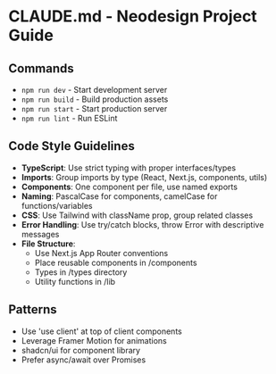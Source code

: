 # CLAUDE.md - Neodesign Project Guide

## Commands
- `npm run dev` - Start development server
- `npm run build` - Build production assets
- `npm run start` - Start production server
- `npm run lint` - Run ESLint

## Code Style Guidelines
- **TypeScript**: Use strict typing with proper interfaces/types
- **Imports**: Group imports by type (React, Next.js, components, utils)
- **Components**: One component per file, use named exports
- **Naming**: PascalCase for components, camelCase for functions/variables
- **CSS**: Use Tailwind with className prop, group related classes
- **Error Handling**: Use try/catch blocks, throw Error with descriptive messages
- **File Structure**: 
  - Use Next.js App Router conventions
  - Place reusable components in /components
  - Types in /types directory
  - Utility functions in /lib

## Patterns
- Use 'use client' at top of client components
- Leverage Framer Motion for animations
- shadcn/ui for component library
- Prefer async/await over Promises